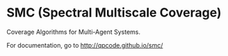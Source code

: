 # SMC (Spectral Multiscale Coverage)

Coverage Algorithms for Multi-Agent Systems.

For documentation, go to http://qpcode.github.io/smc/

